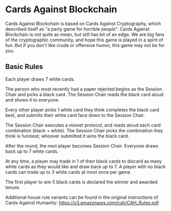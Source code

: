 Cards Against Blockchain
==========================

Cards Against Blockchain is based on Cards Against Cryptography, which described itself as "a party game for horrible people".  Cards Against Blockchain is not quite as mean, but still has bit of an edge.  We are big fans of the cryptographic community, and hope this game is played in a spirit of fun.  But if you don't like crude or offensive humor, this game may not be for you.

Basic Rules
-----------

Each player draws 7 white cards.

The person who most recently had a paper rejected begins as the Session Chair and picks a black card.  The Session Chair reads the black card aloud and shows it to everyone.

Every other player picks 1 white card they think completes the black card best, and submits their white card face down to the Session Chair.

The Session Chair executes a mixnet protocol, and reads aloud each card combination (black + white).  The Session Chair picks the combination they think is funniest; whoever submitted it wins the black card.

After the round, the next player becomes Session Chair.  Everyone draws back up to 7 white cards.

At any time, a player may trade in 1 of their black cards to discard as many white cards as they would like and draw back up to 7.  A player with no black cards can trade up to 3 white cards at most once per game.

The first player to win 5 black cards is declared the winner and awarded tenure.

Additional house rule variants can be found in the original instructions of Cards Against Humanity: https://s3.amazonaws.com/cah/CAH_Rules.pdf
